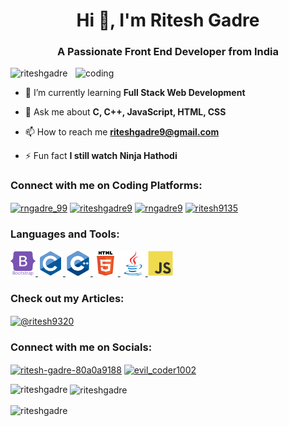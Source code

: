 <h1 align="center">Hi 👋, I'm Ritesh Gadre</h1>
<h3 align="center">A Passionate Front End Developer from India</h3>
<img align="right" alt="coding" width="400" src="https://cdn.dribbble.com/users/2131993/screenshots/4948736/thoughtworks-gif_dribbble.gif" >

<p align="left"> <img src="https://komarev.com/ghpvc/?username=riteshgadre&label=Profile%20views&color=0e75b6&style=flat" alt="riteshgadre" /> </p>

- 🌱 I’m currently learning **Full Stack Web Development**

- 💬 Ask me about **C, C++, JavaScript, HTML, CSS**

- 📫 How to reach me **riteshgadre9@gmail.com**

- ⚡ Fun fact **I still watch Ninja Hathodi**


<h3 align="left">Connect with me on Coding Platforms:</h3
<p align="left">
<a href="https://www.codechef.com/users/rngadre_99" target="blank"><img align="center" src="https://img.icons8.com/color/2x/codechef.png" alt="rngadre_99" height="30" width="40" /></a>
<a href="https://www.hackerrank.com/riteshgadre9" target="blank"><img align="center" src="https://raw.githubusercontent.com/rahuldkjain/github-profile-readme-generator/master/src/images/icons/Social/hackerrank.svg" alt="riteshgadre9" height="30" width="40" /></a>
<a href="https://codeforces.com/profile/rngadre9" target="blank"><img align="center" src="https://raw.githubusercontent.com/rahuldkjain/github-profile-readme-generator/master/src/images/icons/Social/codeforces.svg" alt="rngadre9" height="30" width="40" /></a>
<a href="https://www.leetcode.com/ritesh9135" target="blank"><img align="center" src="https://raw.githubusercontent.com/rahuldkjain/github-profile-readme-generator/master/src/images/icons/Social/leet-code.svg" alt="ritesh9135" height="30" width="40" /></a>
</p>

<h3 align="left">Languages and Tools:</h3>
<p align="left"> <a href="https://getbootstrap.com" target="_blank" rel="noreferrer"> <img src="https://raw.githubusercontent.com/devicons/devicon/master/icons/bootstrap/bootstrap-plain-wordmark.svg" alt="bootstrap" width="40" height="40"/> </a> <a href="https://www.cprogramming.com/" target="_blank" rel="noreferrer"> <img src="https://raw.githubusercontent.com/devicons/devicon/master/icons/c/c-original.svg" alt="c" width="40" height="40"/> </a> <a href="https://www.w3schools.com/cpp/" target="_blank" rel="noreferrer"> <img src="https://raw.githubusercontent.com/devicons/devicon/master/icons/cplusplus/cplusplus-original.svg" alt="cplusplus" width="40" height="40"/> </a> <a href="https://www.w3.org/html/" target="_blank" rel="noreferrer"> <img src="https://raw.githubusercontent.com/devicons/devicon/master/icons/html5/html5-original-wordmark.svg" alt="html5" width="40" height="40"/> </a> <a href="https://www.java.com" target="_blank" rel="noreferrer"> <img src="https://raw.githubusercontent.com/devicons/devicon/master/icons/java/java-original.svg" alt="java" width="40" height="40"/> </a> <a href="https://developer.mozilla.org/en-US/docs/Web/JavaScript" target="_blank" rel="noreferrer"> <img src="https://raw.githubusercontent.com/devicons/devicon/master/icons/javascript/javascript-original.svg" alt="javascript" width="40" height="40"/> </a> </p>

<h3 align="left">Check out my Articles:</h3>
<p align="left">
<a href="https://hashnode.com/@ritesh9320" target="blank"><img align="center" src="https://cdn.hashnode.com/res/hashnode/image/upload/v1611902473383/CDyAuTy75.png?auto=compress" alt="@ritesh9320" height="30" width="40" /></a>
</p>

<h3 align="left">Connect with me on Socials:</h3>
<p align="left">
<a href="https://linkedin.com/in/ritesh-gadre-80a0a9188" target="blank"><img align="center" src="https://raw.githubusercontent.com/rahuldkjain/github-profile-readme-generator/master/src/images/icons/Social/linked-in-alt.svg" alt="ritesh-gadre-80a0a9188" height="30" width="40" /></a>
<a href="https://instagram.com/evil_coder1002" target="blank"><img align="center" src="https://raw.githubusercontent.com/rahuldkjain/github-profile-readme-generator/master/src/images/icons/Social/instagram.svg" alt="evil_coder1002" height="30" width="40" /></a>
</p>

<p><img align="left" src="https://github-readme-stats.vercel.app/api/top-langs?username=riteshgadre&show_icons=true&locale=en&layout=compact" alt="riteshgadre" /></p>

<p>&nbsp;<img align="center" src="https://github-readme-stats.vercel.app/api?username=riteshgadre&show_icons=true&locale=en" alt="riteshgadre" /></p>

<p><img align="center" src="https://github-readme-streak-stats.herokuapp.com/?user=riteshgadre&" alt="riteshgadre" /></p>

